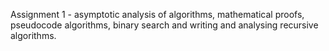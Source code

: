 Assignment 1 - asymptotic analysis of algorithms, mathematical proofs, pseudocode algorithms, binary search and writing and analysing recursive algorithms.
